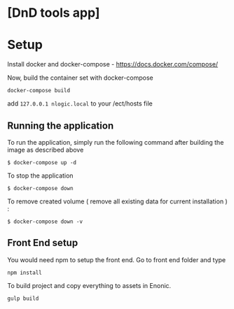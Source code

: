 # [DnD tools app]
# Setup

Install docker and docker-compose - https://docs.docker.com/compose/

Now, build the container set with docker-compose
```
docker-compose build
```

add `127.0.0.1 nlogic.local` to your /ect/hosts file

## Running the application
To run the application, simply run the following command after building the image as described above
```
$ docker-compose up -d
```
To stop the application
```
$ docker-compose down
```

To remove created volume ( remove all existing data for current installation ) :
```
$ docker-compose down -v
```

## Front End setup
You would need npm to setup the front end.
Go to front end folder and type 
```
npm install 
```
To build project and copy everything to assets in Enonic.
```
gulp build
```